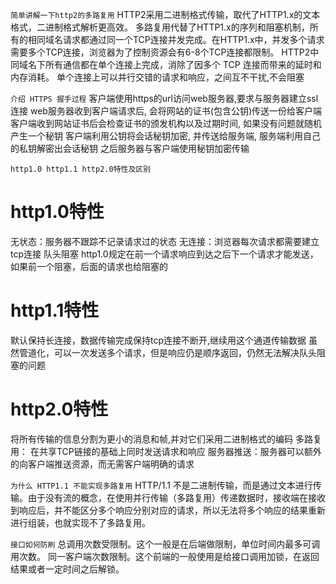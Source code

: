 `简单讲解一下http2的多路复用`
HTTP2采用二进制格式传输，取代了HTTP1.x的文本格式，二进制格式解析更高效。
多路复用代替了HTTP1.x的序列和阻塞机制，所有的相同域名请求都通过同一个TCP连接并发完成。在HTTP1.x中，并发多个请求需要多个TCP连接，浏览器为了控制资源会有6-8个TCP连接都限制。
HTTP2中
同域名下所有通信都在单个连接上完成，消除了因多个 TCP 连接而带来的延时和内存消耗。
单个连接上可以并行交错的请求和响应，之间互不干扰,不会阻塞


`介绍 HTTPS 握手过程`
客户端使用https的url访问web服务器,要求与服务器建立ssl连接
web服务器收到客户端请求后, 会将网站的证书(包含公钥)传送一份给客户端
客户端收到网站证书后会检查证书的颁发机构以及过期时间, 如果没有问题就随机产生一个秘钥
客户端利用公钥将会话秘钥加密, 并传送给服务端, 服务端利用自己的私钥解密出会话秘钥
之后服务器与客户端使用秘钥加密传输



`http1.0 http1.1 http2.0特性及区别`
# http1.0特性
无状态：服务器不跟踪不记录请求过的状态
无连接：浏览器每次请求都需要建立tcp连接
队头阻塞 http1.0规定在前一个请求响应到达之后下一个请求才能发送，如果前一个阻塞，后面的请求也给阻塞的

# http1.1特性
默认保持长连接，数据传输完成保持tcp连接不断开,继续用这个通道传输数据
虽然管道化，可以一次发送多个请求，但是响应仍是顺序返回，仍然无法解决队头阻塞的问题

# http2.0特性
将所有传输的信息分割为更小的消息和帧,并对它们采用二进制格式的编码
多路复用： 在共享TCP链接的基础上同时发送请求和响应
服务器推送：服务器可以额外的向客户端推送资源，而无需客户端明确的请求


`为什么 HTTP1.1 不能实现多路复用`
HTTP/1.1 不是二进制传输，而是通过文本进行传输。由于没有流的概念，在使用并行传输（多路复用）传递数据时，接收端在接收到响应后，并不能区分多个响应分别对应的请求，所以无法将多个响应的结果重新进行组装，也就实现不了多路复用。


`接口如何防刷`
总调用次数受限制。这个一般是在后端做限制，单位时间内最多可调用次数。
同一客户端次数限制。这个前端的一般使用是给接口调用加锁，在返回结果或者一定时间之后解锁。